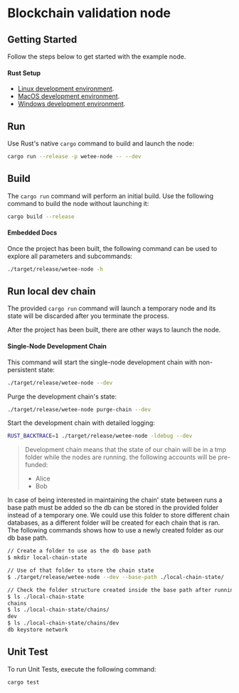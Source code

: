 # Blockchain validation node

## Getting Started

Follow the steps below to get started with the example node.

#### Rust Setup

* [Linux development environment](https://docs.substrate.io/install/linux/).
* [MacOS development environment](https://docs.substrate.io/install/macos/).
* [Windows development environment](https://docs.substrate.io/install/windows/).

## Run

Use Rust's native `cargo` command to build and launch the node:

```sh
cargo run --release -p wetee-node -- --dev
```

## Build

The `cargo run` command will perform an initial build. Use the following command to build the node without launching it:

```sh
cargo build --release
```

#### Embedded Docs

Once the project has been built, the following command can be used to explore all parameters and subcommands:

```sh
./target/release/wetee-node -h
```

## Run local dev chain

The provided `cargo run` command will launch a temporary node and its state will be discarded after you terminate the process.

After the project has been built, there are other ways to launch the node.

#### Single-Node Development Chain

This command will start the single-node development chain with non-persistent state:

```bash
./target/release/wetee-node --dev
```

Purge the development chain's state:

```bash
./target/release/wetee-node purge-chain --dev
```

Start the development chain with detailed logging:

```bash
RUST_BACKTRACE=1 ./target/release/wetee-node -ldebug --dev
```

> Development chain means that the state of our chain will be in a tmp folder while the nodes are running. the following accounts will be pre-funded:
>
> * Alice
> * Bob

In case of being interested in maintaining the chain' state between runs a base path must be added so the db can be stored in the provided folder instead of a temporary one. We could use this folder to store different chain databases, as a different folder will be created for each chain that is ran. The following commands shows how to use a newly created folder as our db base path.

```bash
// Create a folder to use as the db base path
$ mkdir local-chain-state

// Use of that folder to store the chain state
$ ./target/release/wetee-node --dev --base-path ./local-chain-state/

// Check the folder structure created inside the base path after running the chain
$ ls ./local-chain-state
chains
$ ls ./local-chain-state/chains/
dev
$ ls ./local-chain-state/chains/dev
db keystore network
```

## Unit Test

To run Unit Tests, execute the following command:

```bash
cargo test
```
